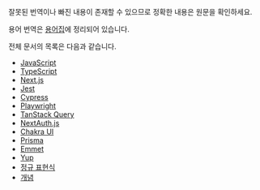 잘못된 번역이나 빠진 내용이 존재할 수 있으므로 정확한 내용은 원문을 확인하세요.

용어 번역은 [용어집](https://docs-glossary.vercel.app/)에 정리되어 있습니다.

전체 문서의 목록은 다음과 같습니다.

- [JavaScript](https://autroshot.github.io/docs-repository/docs/javascript/키보드-keydown과-keyup)
- [TypeScript](https://autroshot.github.io/docs-repository/docs/typescript)
- [Next.js](https://autroshot.github.io/docs-repository/docs/next-js)
- [Jest](https://autroshot.github.io/docs-repository/docs/test/jest)
- [Cypress](https://autroshot.github.io/docs-repository/docs/test/cypress)
- [Playwright](https://autroshot.github.io/docs-repository/docs/test/playwright)
- [TanStack Query](https://autroshot.github.io/docs-repository/docs/miscellaneous/tanstack-query)
- [NextAuth.js](https://autroshot.github.io/docs-repository/docs/miscellaneous/next-auth-js)
- [Chakra UI](https://autroshot.github.io/docs-repository/docs/miscellaneous/chakra-ui)
- [Prisma](https://autroshot.github.io/docs-repository/docs/miscellaneous/prisma)
- [Emmet](https://autroshot.github.io/docs-repository/docs/miscellaneous/emmet)
- [Yup](https://autroshot.github.io/docs-repository/docs/miscellaneous/yup)
- [정규 표현식](https://autroshot.github.io/docs-repository/docs/miscellaneous/regular-expression)
- [개념](https://autroshot.github.io/docs-repository/docs/concepts/domain-name)
